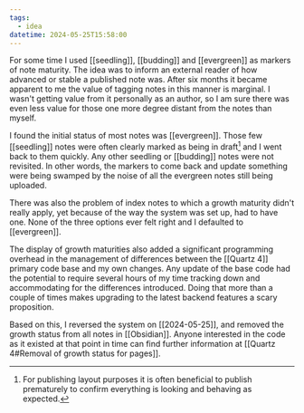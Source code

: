 ```yaml
---
tags:
  - idea
datetime: 2024-05-25T15:58:00
---
```

For some time I used [[seedling]], [[budding]] and [[evergreen]] as markers of note maturity. The idea was to inform an external reader of how advanced or stable a published note was. After six months it became apparent to me the value of tagging notes in this manner is marginal. I wasn't getting value from it personally as an author, so I am sure there was even less value for those one more degree distant from the notes than myself.

I found the initial status of most notes was [[evergreen]]. Those few [[seedling]] notes were often clearly marked as being in draft[^1] and I went back to them quickly. Any other seedling or [[budding]] notes were not revisited. In other words, the markers to come back and update something were being swamped by the noise of all the evergreen notes still being uploaded.

There was also the problem of index notes to which a growth maturity didn't really apply, yet because of the way the system was set up, had to have one. None of the three options ever felt right and I defaulted to [[evergreen]].

The display of growth maturities also added a significant programming overhead in the management of differences between the [[Quartz 4]] primary code base and my own changes. Any update of the base code had the potential to require several hours of my time tracking down and accommodating for the differences introduced. Doing that more than a couple of times makes upgrading to the latest backend features a scary proposition.

Based on this, I reversed the system on [[2024-05-25]], and removed the growth status from all notes in [[Obsidian]]. Anyone interested in the code as it existed at that point in time can find further information at [[Quartz 4#Removal of growth status for pages]].

[^1]: For publishing layout purposes it is often beneficial to publish prematurely to confirm everything is looking and behaving as expected.